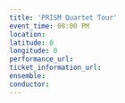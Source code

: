 ```yaml
---
title: 'PRISM Quartet Tour'
event_time: 08:00 PM
location:
latitude: 0
longitude: 0
performance_url:
ticket_information_url:
ensemble:
conductor:
---
```

